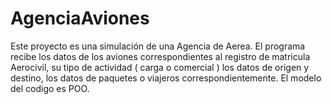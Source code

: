 # AgenciaAviones
Este proyecto es una simulación de una Agencia de Aerea. 
El programa recibe los datos de los aviones correspondientes al registro de matricula Aerocivil, 
su tipo de actividad ( carga o comercial ) los datos de origen y destino, los datos de paquetes o viajeros correspondientemente.
El modelo del codigo es POO.
